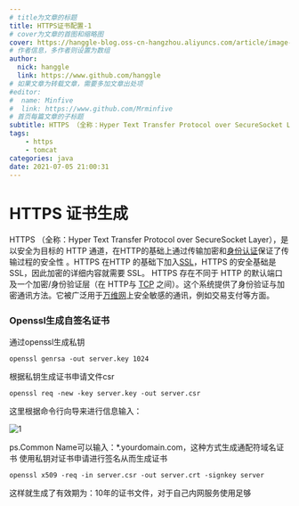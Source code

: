 ```yaml
---
# title为文章的标题
title: HTTPS证书配置-1
# cover为文章的首图和缩略图
cover: https://hanggle-blog.oss-cn-hangzhou.aliyuncs.com/article/image-20211108091304669.png
# 作者信息，多作者则设置为数组
author: 
  nick: hanggle
  link: https://www.github.com/hanggle
# 如果文章为转载文章，需要多加文章出处项
#editor:
#  name: Minfive
#  link: https://www.github.com/Mrminfive
# 首页每篇文章的子标题
subtitle: HTTPS （全称：Hyper Text Transfer Protocol over SecureSocket Layer），是以安全为目标的 HTTP 通道，在HTTP的基础上通过传输加密和[身份认证](https://baike.baidu.com/item/身份认证/5294713)保证了传输过程的安全性。
tags: 
    - https
    - tomcat
categories: java
date: 2021-07-05 21:00:31
---
```


# HTTPS 证书生成

HTTPS （全称：Hyper Text Transfer Protocol over SecureSocket Layer），是以安全为目标的 HTTP 通道，在HTTP的基础上通过传输加密和[身份认证](https://baike.baidu.com/item/身份认证/5294713)保证了传输过程的安全性  。HTTPS 在HTTP 的基础下加入[SSL](https://baike.baidu.com/item/SSL/320778)，HTTPS 的安全基础是 SSL，因此加密的详细内容就需要 SSL。 HTTPS 存在不同于 HTTP 的默认端口及一个加密/身份验证层（在 HTTP与 [TCP](https://baike.baidu.com/item/TCP/33012) 之间）。这个系统提供了身份验证与加密通讯方法。它被广泛用于[万维网](https://baike.baidu.com/item/万维网/215515)上安全敏感的通讯，例如交易支付等方面。

### Openssl生成自签名证书

通过openssl生成私钥

```shell
openssl genrsa -out server.key 1024
```

根据私钥生成证书申请文件csr

```shell
openssl req -new -key server.key -out server.csr
```

这里根据命令行向导来进行信息输入：

![1](https://hanggle-blog.oss-cn-hangzhou.aliyuncs.com/article/1.png)



ps.Common Name可以输入：*.yourdomain.com，这种方式生成通配符域名证书 使用私钥对证书申请进行签名从而生成证书 

```shell
openssl x509 -req -in server.csr -out server.crt -signkey server
```

这样就生成了有效期为：10年的证书文件，对于自己内网服务使用足够







